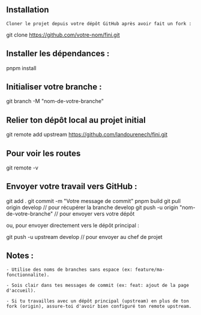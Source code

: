 

## Installation

    Cloner le projet depuis votre dépôt GitHub après avoir fait un fork :

git clone https://github.com/votre-nom/fini.git

##  Installer les dépendances :

pnpm install

##  Initialiser votre branche :

git branch -M "nom-de-votre-branche"

## Relier ton dépôt local au projet initial

git remote add upstream https://github.com/landourenech/fini.git

## Pour voir les routes

git remote -v

##   Envoyer votre travail vers GitHub :

git add .
git commit -m "Votre message de commit"
pnpm build
git pull origin develop // pour récupérer la branche develop
git push -u origin "nom-de-votre-branche" // pour envoyer vers votre dépôt

ou, pour envoyer directement vers le dépôt principal :

git push -u upstream develop // pour envoyer au chef de projet

## Notes :

    - Utilise des noms de branches sans espace (ex: feature/ma-fonctionnalite).

    - Sois clair dans tes messages de commit (ex: feat: ajout de la page d'accueil).

    - Si tu travailles avec un dépôt principal (upstream) en plus de ton fork (origin), assure-toi d'avoir bien configuré ton remote upstream.